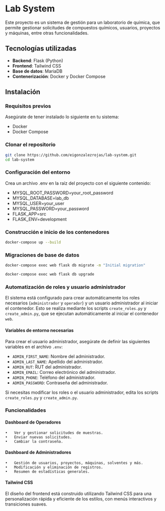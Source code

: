 # Lab System

Este proyecto es un sistema de gestión para un laboratorio de química, que permite gestionar solicitudes de compuestos químicos, usuarios, proyectos y máquinas, entre otras funcionalidades.

## Tecnologías utilizadas

- **Backend**: Flask (Python)
- **Frontend**: Tailwind CSS
- **Base de datos**: MariaDB
- **Contenerización**: Docker y Docker Compose

## Instalación

### Requisitos previos

Asegúrate de tener instalado lo siguiente en tu sistema:

- Docker
- Docker Compose

### Clonar el repositorio

```bash
git clone https://github.com/eigonzalezrojas/lab-system.git
cd lab-system
```

### Configuración del entorno

Crea un archivo .env en la raíz del proyecto con el siguiente contenido:

- MYSQL_ROOT_PASSWORD=your_root_password
- MYSQL_DATABASE=lab_db
- MYSQL_USER=your_user
- MYSQL_PASSWORD=your_password
- FLASK_APP=src
- FLASK_ENV=development

### Construcción e inicio de los contenedores

```bash
docker-compose up --build
```

### Migraciones de base de datos
```bash
docker-compose exec web flask db migrate -m "Initial migration"
```

```bash
docker-compose exec web flask db upgrade
```
### Automatización de roles y usuario administrador

El sistema está configurado para crear automáticamente los roles necesarios (`administrador` y `operador`) y un usuario administrador al iniciar el contenedor. Esto se realiza mediante los scripts `create_roles.py` y `create_admin.py`, que se ejecutan automáticamente al iniciar el contenedor `web`.

#### Variables de entorno necesarias
Para crear el usuario administrador, asegúrate de definir las siguientes variables en el archivo `.env`:

- `ADMIN_FIRST_NAME`: Nombre del administrador.
- `ADMIN_LAST_NAME`: Apellido del administrador.
- `ADMIN_RUT`: RUT del administrador.
- `ADMIN_EMAIL`: Correo electrónico del administrador.
- `ADMIN_PHONE`: Teléfono del administrador.
- `ADMIN_PASSWORD`: Contraseña del administrador.

Si necesitas modificar los roles o el usuario administrador, edita los scripts `create_roles.py` y `create_admin.py`.

### Funcionalidades

#### Dashboard de Operadores

	•	Ver y gestionar solicitudes de muestras.
	•	Enviar nuevas solicitudes.
	•	Cambiar la contraseña.

#### Dashboard de Administradores

	•	Gestión de usuarios, proyectos, máquinas, solventes y más.
	•	Modificación y eliminación de registros.
	•	Resumen de estadísticas generales.

#### Tailwind CSS

El diseño del frontend está construido utilizando Tailwind CSS para una personalización rápida y eficiente de los estilos, con menús interactivos y transiciones suaves.
